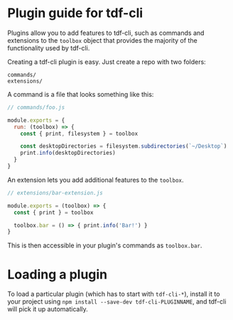 # Plugin guide for tdf-cli

Plugins allow you to add features to tdf-cli, such as commands and
extensions to the `toolbox` object that provides the majority of the functionality
used by tdf-cli.

Creating a tdf-cli plugin is easy. Just create a repo with two folders:

```
commands/
extensions/
```

A command is a file that looks something like this:

```js
// commands/foo.js

module.exports = {
  run: (toolbox) => {
    const { print, filesystem } = toolbox

    const desktopDirectories = filesystem.subdirectories(`~/Desktop`)
    print.info(desktopDirectories)
  }
}
```

An extension lets you add additional features to the `toolbox`.

```js
// extensions/bar-extension.js

module.exports = (toolbox) => {
  const { print } = toolbox

  toolbox.bar = () => { print.info('Bar!') }
}
```

This is then accessible in your plugin's commands as `toolbox.bar`.

# Loading a plugin

To load a particular plugin (which has to start with `tdf-cli-*`),
install it to your project using `npm install --save-dev tdf-cli-PLUGINNAME`,
and tdf-cli will pick it up automatically.
